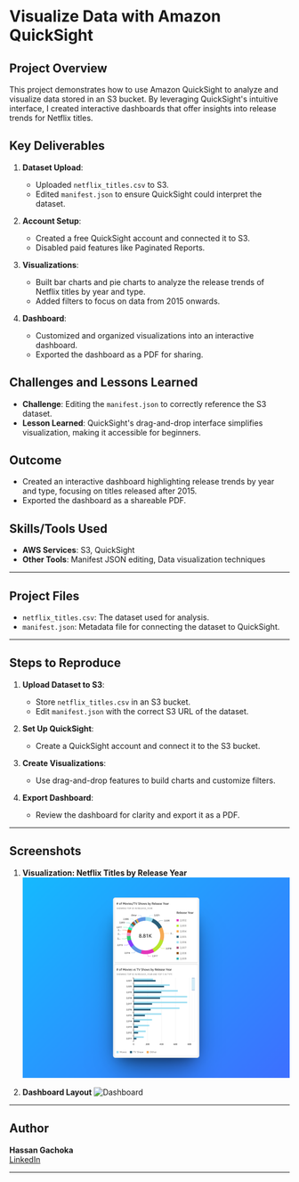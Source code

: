 # Visualize Data with Amazon QuickSight

## Project Overview
This project demonstrates how to use Amazon QuickSight to analyze and visualize data stored in an S3 bucket. By leveraging QuickSight's intuitive interface, I created interactive dashboards that offer insights into release trends for Netflix titles.

## Key Deliverables
1. **Dataset Upload**:
   - Uploaded `netflix_titles.csv` to S3.
   - Edited `manifest.json` to ensure QuickSight could interpret the dataset.

2. **Account Setup**:
   - Created a free QuickSight account and connected it to S3.
   - Disabled paid features like Paginated Reports.

3. **Visualizations**:
   - Built bar charts and pie charts to analyze the release trends of Netflix titles by year and type.
   - Added filters to focus on data from 2015 onwards.

4. **Dashboard**:
   - Customized and organized visualizations into an interactive dashboard.
   - Exported the dashboard as a PDF for sharing.

## Challenges and Lessons Learned
- **Challenge**: Editing the `manifest.json` to correctly reference the S3 dataset.
- **Lesson Learned**: QuickSight's drag-and-drop interface simplifies visualization, making it accessible for beginners.

## Outcome
- Created an interactive dashboard highlighting release trends by year and type, focusing on titles released after 2015.
- Exported the dashboard as a shareable PDF.

## Skills/Tools Used
- **AWS Services**: S3, QuickSight
- **Other Tools**: Manifest JSON editing, Data visualization techniques

---

## Project Files
- `netflix_titles.csv`: The dataset used for analysis.
- `manifest.json`: Metadata file for connecting the dataset to QuickSight.

---

## Steps to Reproduce
1. **Upload Dataset to S3**:
   - Store `netflix_titles.csv` in an S3 bucket.
   - Edit `manifest.json` with the correct S3 URL of the dataset.

2. **Set Up QuickSight**:
   - Create a QuickSight account and connect it to the S3 bucket.

3. **Create Visualizations**:
   - Use drag-and-drop features to build charts and customize filters.

4. **Export Dashboard**:
   - Review the dashboard for clarity and export it as a PDF.

---

## Screenshots
1. **Visualization: Netflix Titles by Release Year**
   ![Netflix Titles by Year](./Images/Netflix_Titles_Year.png)

2. **Dashboard Layout**
   ![Dashboard](./Images/Dashboard_Layout.png)

---

## Author
**Hassan Gachoka**  
[LinkedIn](https://linkedin.com/in/gachokahassan)

---
